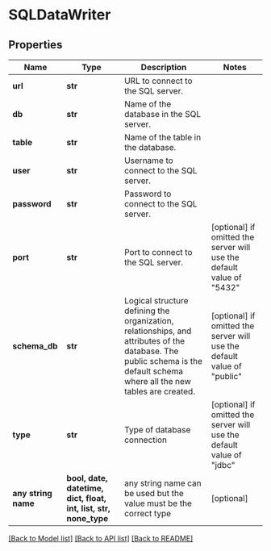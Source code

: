 # SQLDataWriter


## Properties
Name | Type | Description | Notes
------------ | ------------- | ------------- | -------------
**url** | **str** | URL to connect to the SQL server. | 
**db** | **str** | Name of the database in the SQL server. | 
**table** | **str** | Name of the table in the database. | 
**user** | **str** | Username to connect to the SQL server. | 
**password** | **str** | Password to connect to the SQL server. | 
**port** | **str** | Port to connect to the SQL server. | [optional]  if omitted the server will use the default value of "5432"
**schema_db** | **str** | Logical structure defining the organization,         relationships, and attributes of the database. The public schema is the         default schema where all the new tables are created. | [optional]  if omitted the server will use the default value of "public"
**type** | **str** | Type of database connection | [optional]  if omitted the server will use the default value of "jdbc"
**any string name** | **bool, date, datetime, dict, float, int, list, str, none_type** | any string name can be used but the value must be the correct type | [optional]

[[Back to Model list]](../README.md#documentation-for-models) [[Back to API list]](../README.md#documentation-for-api-endpoints) [[Back to README]](../README.md)


